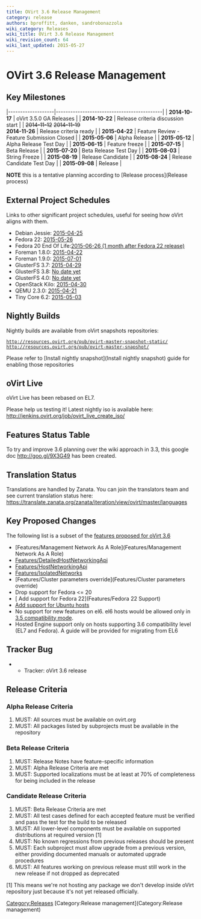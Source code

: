 ```yaml
---
title: OVirt 3.6 Release Management
category: release
authors: bproffitt, danken, sandrobonazzola
wiki_category: Releases
wiki_title: OVirt 3.6 Release Management
wiki_revision_count: 64
wiki_last_updated: 2015-05-27
---
```


# OVirt 3.6 Release Management

## Key Milestones

|-------------------|--------------------------------------------|
| **2014-10-17**    | oVirt 3.5.0 GA Releases                    |
| **2014-10-22**    | Release criteria discussion start          |
| <s>2014-11-12</s> 
 <s>2014-11-19</s>  
 **2014-11-26**     | Release criteria ready                     |
| **2015-04-22**    | Feature Review - Feature Submission Closed |
| **2015-05-06**    | Alpha Release                              |
| **2015-05-12**    | Alpha Release Test Day                     |
| **2015-06-15**    | Feature freeze                             |
| **2015-07-15**    | Beta Release                               |
| **2015-07-20**    | Beta Release Test Day                      |
| **2015-08-03**    | String Freeze                              |
| **2015-08-19**    | Release Candidate                          |
| **2015-08-24**    | Release Candidate Test Day                 |
| **2015-09-08**    | Release                                    |

**NOTE** this is a tentative planning according to [Release process](Release process)

## External Project Schedules

Links to other significant project schedules, useful for seeing how oVirt aligns with them.

*   Debian Jessie: [2015-04-25](https://lists.debian.org/debian-devel-announce/2015/03/msg00016.html)
*   Fedora 22: [2015-05-26](https://fedoraproject.org/wiki/Releases/22/Schedule)
*   Fedora 20 End Of Life:[2015-06-26 (1 month after Fedora 22 release)](https://fedoraproject.org/wiki/Releases/22/Schedule)
*   Foreman 1.8.0: [2015-04-22](http://projects.theforeman.org/rb/releases/foreman)
*   Foreman 1.9.0: [2015-07-01](http://projects.theforeman.org/rb/releases/foreman)
*   GlusterFS 3.7: [2015-04-29](http://www.gluster.org/community/documentation/index.php/Planning37)
*   GlusterFS 3.8: [No date yet](http://www.gluster.org/community/documentation/index.php/Planning38)
*   GlusterFS 4.0: [No date yet](http://www.gluster.org/community/documentation/index.php/Planning40)
*   OpenStack Kilo: [2015-04-30](https://wiki.openstack.org/wiki/Kilo_Release_Schedule)
*   QEMU 2.3.0: [2015-04-21](http://wiki.qemu.org/Planning/2.3)
*   Tiny Core 6.2: [2015-05-03](http://forum.tinycorelinux.net/index.php/topic,18359.msg111886.html#msg111886)

## Nightly Builds

Nightly builds are available from oVirt snapshots repositories:

[`http://resources.ovirt.org/pub/ovirt-master-snapshot-static/`](http://resources.ovirt.org/pub/ovirt-master-snapshot-static/)
[`http://resources.ovirt.org/pub/ovirt-master-snapshot/`](http://resources.ovirt.org/pub/ovirt-master-snapshot/)

Please refer to [Install nightly snapshot](Install nightly snapshot) guide for enabling those repositories

## oVirt Live

oVirt Live has been rebased on EL7.

Please help us testing it! Latest nightly iso is available here: <http://jenkins.ovirt.org/job/ovirt_live_create_iso/>

## Features Status Table

To try and improve 3.6 planning over the wiki approach in 3.3, this google doc <http://goo.gl/9X3G49> has been created.

## Translation Status

Translations are handled by Zanata. You can join the translators team and see current translation status here:
<https://translate.zanata.org/zanata/iteration/view/ovirt/master/languages>

## Key Proposed Changes

The following list is a subset of the [features proposed for oVirt 3.6](http://www.ovirt.org/Category:OVirt_3.6_Proposed_Feature)

*   [Features/Management Network As A Role](Features/Management Network As A Role)
*   [Features/DetailedHostNetworkingApi](Features/DetailedHostNetworkingApi)
*   [Features/HostNetworkingApi](Features/HostNetworkingApi)
*   [Features/IsolatedNetworks](Features/IsolatedNetworks)
*   [Features/Cluster parameters override](Features/Cluster parameters override)
*   Drop support for Fedora <= 20
*   [ Add support for Fedora 22](Features/Fedora 22 Support)
*   [ Add support for Ubuntu hosts](Features/Debian_support_for_hosts)
*   No support for new features on el6. el6 hosts would be allowed only in [3.5 compatibility mode](http://lists.ovirt.org/pipermail/users/2014-September/027421.html).
*   Hosted Engine support only on hosts supporting 3.6 compatibility level (EL7 and Fedora). A guide will be provided for migrating from EL6

## Tracker Bug

*   - Tracker: oVirt 3.6 release

## Release Criteria

### Alpha Release Criteria

1.  MUST: All sources must be available on ovirt.org
2.  MUST: All packages listed by subprojects must be available in the repository

### Beta Release Criteria

1.  MUST: Release Notes have feature-specific information
2.  MUST: Alpha Release Criteria are met
3.  MUST: Supported localizations must be at least at 70% of completeness for being included in the release

### Candidate Release Criteria

1.  MUST: Beta Release Criteria are met
2.  MUST: All test cases defined for each accepted feature must be verified and pass the test for the build to be released
3.  MUST: All lower-level components must be available on supported distributions at required version [1]
4.  MUST: No known regressions from previous releases should be present
5.  MUST: Each subproject must allow upgrade from a previous version, either providing documented manuals or automated upgrade procedures
6.  MUST: All features working on previous release must still work in the new release if not dropped as deprecated

[1] This means we're not hosting any package we don't develop inside oVirt repository just because it's not yet released officially.

<Category:Releases> [Category:Release management](Category:Release management)
